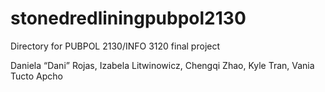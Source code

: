 # stonedredliningpubpol2130
Directory for PUBPOL 2130/INFO 3120 final project

Daniela “Dani” Rojas, Izabela Litwinowicz, Chengqi Zhao, Kyle Tran, Vania Tucto Apcho
